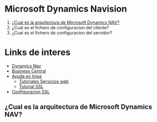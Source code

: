 # Microsoft Dynamics Navision

1. [¿Cual es la arquitectura de Microsoft Dynamics NAV?](#Cual-es-la-arquitectura-de-Microsoft-Dynamics-NAV)
2. ¿Cual es el fichero de configuracion del cliente?
3. ¿Cual es el fichero de configuracion del servidor?

# Links de interes
- [Dynamics Nav](https://docs.microsoft.com/en-us/dynamics-nav-app/)
- [Business Central](https://docs.microsoft.com/en-us/dynamics365/business-central/)
- [Ayuda en linea](https://navhelp110.fenwickcloud.com.au/main.aspx?lang=en)
  - [Tutoriales Servicios web](https://navhelp110.fenwickcloud.com.au/main.aspx?lang=en&content=conWebServiceWalkthroughs.htm)
  - [Tutorial SSL](https://navhelp110.fenwickcloud.com.au/main.aspx?lang=en&content=wlkConfiguringWebServicesUseSSLSOAPOdata.htm)
- [Configuracion SSL](https://ksdconsultancy.blog/2015/08/09/configuring-web-services-to-use-ssl-soap-and-odata/)


## ¿Cual es la arquitectura de Microsoft Dynamics NAV?

